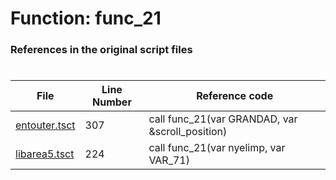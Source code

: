 # Function: func_21
### References in the original script files

#

| File | Line Number | Reference code |
| --- | --- | --- |
| [entouter.tsct](../../../out/entouter.tsct#L307) | 307 | call func_21(var GRANDAD, var &scroll_position) |
| [libarea5.tsct](../../../out/libarea5.tsct#L224) | 224 | call func_21(var nyelimp, var VAR_71) |
